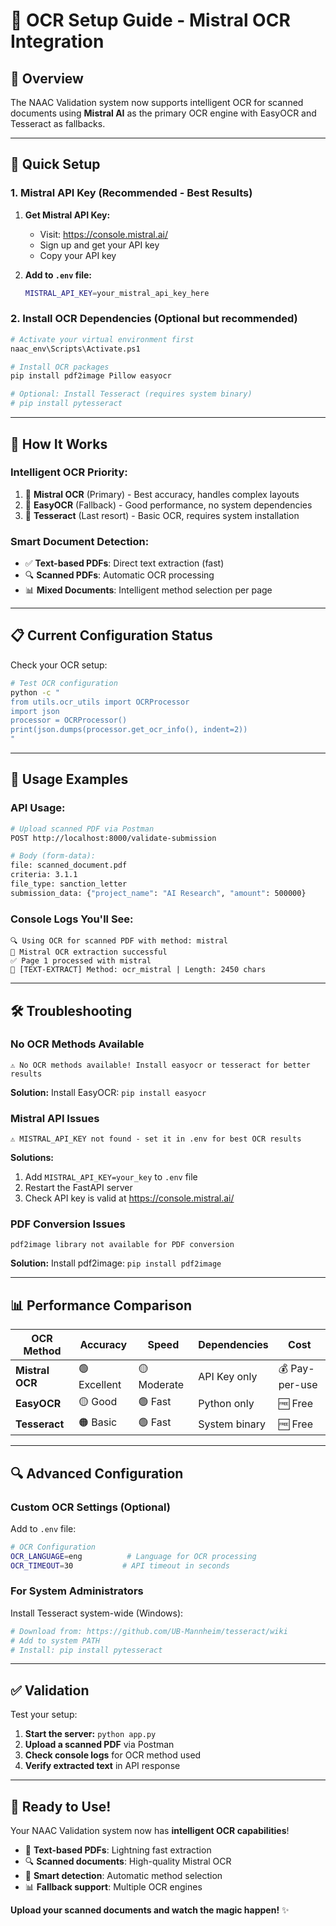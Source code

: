 # 🤖 OCR Setup Guide - Mistral OCR Integration

## 🎯 Overview

The NAAC Validation system now supports intelligent OCR for scanned documents using **Mistral AI** as the primary OCR engine with EasyOCR and Tesseract as fallbacks.

---

## 🔧 Quick Setup

### 1. **Mistral API Key** (Recommended - Best Results)

1. **Get Mistral API Key:**
   - Visit: https://console.mistral.ai/
   - Sign up and get your API key
   - Copy your API key

2. **Add to `.env` file:**
   ```bash
   MISTRAL_API_KEY=your_mistral_api_key_here
   ```

### 2. **Install OCR Dependencies** (Optional but recommended)

```bash
# Activate your virtual environment first
naac_env\Scripts\Activate.ps1

# Install OCR packages
pip install pdf2image Pillow easyocr

# Optional: Install Tesseract (requires system binary)
# pip install pytesseract
```

---

## 🚀 How It Works

### **Intelligent OCR Priority:**

1. 🥇 **Mistral OCR** (Primary) - Best accuracy, handles complex layouts
2. 🥈 **EasyOCR** (Fallback) - Good performance, no system dependencies  
3. 🥉 **Tesseract** (Last resort) - Basic OCR, requires system installation

### **Smart Document Detection:**

- ✅ **Text-based PDFs**: Direct text extraction (fast)
- 🔍 **Scanned PDFs**: Automatic OCR processing 
- 📊 **Mixed Documents**: Intelligent method selection per page

---

## 📋 Current Configuration Status

Check your OCR setup:

```bash
# Test OCR configuration
python -c "
from utils.ocr_utils import OCRProcessor
import json
processor = OCRProcessor()
print(json.dumps(processor.get_ocr_info(), indent=2))
"
```

---

## 🎯 Usage Examples

### **API Usage:**
```bash
# Upload scanned PDF via Postman
POST http://localhost:8000/validate-submission

# Body (form-data):
file: scanned_document.pdf
criteria: 3.1.1
file_type: sanction_letter
submission_data: {"project_name": "AI Research", "amount": 500000}
```

### **Console Logs You'll See:**
```
🔍 Using OCR for scanned PDF with method: mistral
🤖 Mistral OCR extraction successful
✅ Page 1 processed with mistral
📄 [TEXT-EXTRACT] Method: ocr_mistral | Length: 2450 chars
```

---

## 🛠️ Troubleshooting

### **No OCR Methods Available**
```
⚠️ No OCR methods available! Install easyocr or tesseract for better results
```
**Solution:** Install EasyOCR: `pip install easyocr`

### **Mistral API Issues**
```
⚠️ MISTRAL_API_KEY not found - set it in .env for best OCR results
```
**Solutions:**
1. Add `MISTRAL_API_KEY=your_key` to `.env` file
2. Restart the FastAPI server
3. Check API key is valid at https://console.mistral.ai/

### **PDF Conversion Issues**
```
pdf2image library not available for PDF conversion
```
**Solution:** Install pdf2image: `pip install pdf2image`

---

## 📊 Performance Comparison

| OCR Method | Accuracy | Speed | Dependencies | Cost |
|------------|----------|-------|--------------|------|
| **Mistral OCR** | 🟢 Excellent | 🟡 Moderate | API Key only | 💰 Pay-per-use |
| **EasyOCR** | 🟡 Good | 🟢 Fast | Python only | 🆓 Free |
| **Tesseract** | 🟠 Basic | 🟢 Fast | System binary | 🆓 Free |

---

## 🔍 Advanced Configuration

### **Custom OCR Settings** (Optional)

Add to `.env` file:
```bash
# OCR Configuration
OCR_LANGUAGE=eng          # Language for OCR processing
OCR_TIMEOUT=30           # API timeout in seconds
```

### **For System Administrators**

Install Tesseract system-wide (Windows):
```bash
# Download from: https://github.com/UB-Mannheim/tesseract/wiki
# Add to system PATH
# Install: pip install pytesseract
```

---

## ✅ Validation

Test your setup:

1. **Start the server:** `python app.py`
2. **Upload a scanned PDF** via Postman
3. **Check console logs** for OCR method used
4. **Verify extracted text** in API response

---

## 🎉 Ready to Use!

Your NAAC Validation system now has **intelligent OCR capabilities**! 

- 📄 **Text-based PDFs**: Lightning fast extraction
- 🔍 **Scanned documents**: High-quality Mistral OCR  
- 🎯 **Smart detection**: Automatic method selection
- 📊 **Fallback support**: Multiple OCR engines

**Upload your scanned documents and watch the magic happen!** ✨